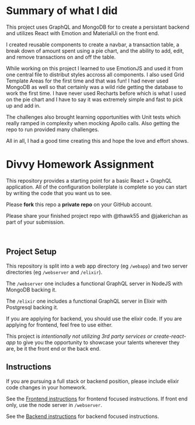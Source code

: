 # Summary of what I did
This project uses GraphQL and MongoDB for to create a persistant backend and utilizes React with Emotion and MaterialUi on the front end.

I created reusable components to create a navbar, a transaction table, a break down of amount spent using a pie chart, and the ability to add, edit, and remove transactions on and off the table.

While working on this project I learned to use EmotionJS and used it from one central file to distribut styles accross all components. I also used Grid Template Areas for the first time and that was fun! I had never used MongoDB as well so that certainly was a wild ride getting the database to work the first time. I have never used Recharts before which is what I used on the pie chart and I have to say it was extremely simple and fast to pick up and add in.

The challenges also brought learning opportunities with Unit tests which really ramped in complexity when mocking Apollo calls. Also getting the repo to run provided many challenges.

All in all, I had a good time creating this and hope the love and effort shows. 



# Divvy Homework Assignment

This repository provides a starting point for a basic React + GraphQL application.
All of the configuration boilerplate is complete so you can start by writing the code that you want us to see.

Please **fork** this repo a **private repo** on your GitHub account.

Please share your finished project repo with @thawk55 and @jakerichan as part of your submission.

<br />


## Project Setup

This repository is split into a web app directory (eg `/webapp`) and two server directories (eg `/webserver` and `/elixir`).

The `/webserver` one includes a functional GraphQL server in NodeJS with MongoDB backing it.

The `/elixir` one includes a functional GraphQL server in Elixir with Postgresql backing it.

If you are applying for backend, you should use the elixir code.
If you are applying for frontend, feel free to use either.

This project is _intentionally not utilizing 3rd party services or create-react-app_ to give you the opportunity to showcase your talents wherever they are, be it the front end or the back end.

## Instructions

If you are pursuing a full stack or backend position, please include elixir code changes in your homework.

See the [Frontend instructions](webapp/README.md) for frontend focused instructions.  If front end only, use the node server in `/webserver`.

See the [Backend instructions](backend.md) for backend focused instructions.



